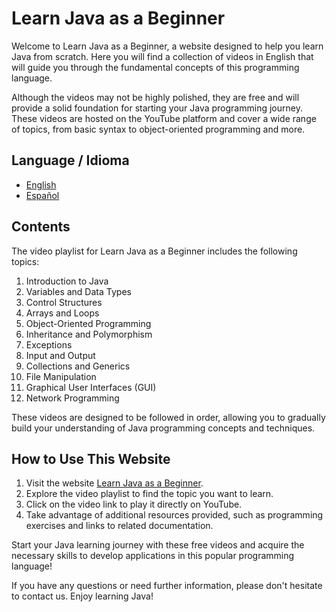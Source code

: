 # Learn Java as a Beginner

Welcome to Learn Java as a Beginner, a website designed to help you learn Java from scratch. Here you will find a collection of videos in English that will guide you through the fundamental concepts of this programming language.

Although the videos may not be highly polished, they are free and will provide a solid foundation for starting your Java programming journey. These videos are hosted on the YouTube platform and cover a wide range of topics, from basic syntax to object-oriented programming and more.

## Language / Idioma

- [English](README.md) 
- [Español](README_ES.md) 

## Contents

The video playlist for Learn Java as a Beginner includes the following topics:

1. Introduction to Java
2. Variables and Data Types
3. Control Structures
4. Arrays and Loops
5. Object-Oriented Programming
6. Inheritance and Polymorphism
7. Exceptions
8. Input and Output
9. Collections and Generics
10. File Manipulation
11. Graphical User Interfaces (GUI)
12. Network Programming

These videos are designed to be followed in order, allowing you to gradually build your understanding of Java programming concepts and techniques.

## How to Use This Website

1. Visit the website [Learn Java as a Beginner](https://xaxole98.github.io/Aprende-Java-como-un-Principiante/).
2. Explore the video playlist to find the topic you want to learn.
3. Click on the video link to play it directly on YouTube.
4. Take advantage of additional resources provided, such as programming exercises and links to related documentation.

Start your Java learning journey with these free videos and acquire the necessary skills to develop applications in this popular programming language!

If you have any questions or need further information, please don't hesitate to contact us. Enjoy learning Java!